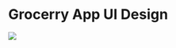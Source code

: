 <h1>Grocerry App UI Design</h1>
<img src="https://github.com/Bdamir98/Grocerry_App_UI/blob/master/UI.png">
